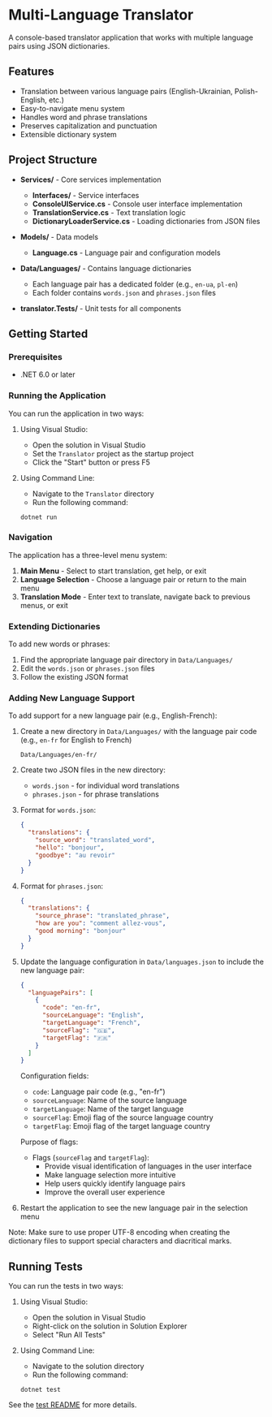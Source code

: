 # Multi-Language Translator

A console-based translator application that works with multiple language pairs using JSON dictionaries.

## Features

- Translation between various language pairs (English-Ukrainian, Polish-English, etc.)
- Easy-to-navigate menu system
- Handles word and phrase translations
- Preserves capitalization and punctuation
- Extensible dictionary system

## Project Structure

- **Services/** - Core services implementation
  - **Interfaces/** - Service interfaces
  - **ConsoleUIService.cs** - Console user interface implementation
  - **TranslationService.cs** - Text translation logic
  - **DictionaryLoaderService.cs** - Loading dictionaries from JSON files
  
- **Models/** - Data models
  - **Language.cs** - Language pair and configuration models
  
- **Data/Languages/** - Contains language dictionaries
  - Each language pair has a dedicated folder (e.g., `en-ua`, `pl-en`)
  - Each folder contains `words.json` and `phrases.json` files

- **translator.Tests/** - Unit tests for all components

## Getting Started

### Prerequisites

- .NET 6.0 or later

### Running the Application

You can run the application in two ways:

1. Using Visual Studio:
   - Open the solution in Visual Studio
   - Set the `Translator` project as the startup project
   - Click the "Start" button or press F5

2. Using Command Line:
   - Navigate to the `Translator` directory
   - Run the following command:
   ```
   dotnet run
   ```

### Navigation

The application has a three-level menu system:
1. **Main Menu** - Select to start translation, get help, or exit
2. **Language Selection** - Choose a language pair or return to the main menu
3. **Translation Mode** - Enter text to translate, navigate back to previous menus, or exit

### Extending Dictionaries

To add new words or phrases:
1. Find the appropriate language pair directory in `Data/Languages/`
2. Edit the `words.json` or `phrases.json` files
3. Follow the existing JSON format

### Adding New Language Support

To add support for a new language pair (e.g., English-French):

1. Create a new directory in `Data/Languages/` with the language pair code (e.g., `en-fr` for English to French)
   ```
   Data/Languages/en-fr/
   ```

2. Create two JSON files in the new directory:
   - `words.json` - for individual word translations
   - `phrases.json` - for phrase translations

3. Format for `words.json`:
   ```json
   {
     "translations": {
       "source_word": "translated_word",
       "hello": "bonjour",
       "goodbye": "au revoir"
     }
   }
   ```

4. Format for `phrases.json`:
   ```json
   {
     "translations": {
       "source_phrase": "translated_phrase",
       "how are you": "comment allez-vous",
       "good morning": "bonjour"
     }
   }
   ```

5. Update the language configuration in `Data/languages.json` to include the new language pair:
   ```json
   {
     "languagePairs": [
       {
         "code": "en-fr",
         "sourceLanguage": "English",
         "targetLanguage": "French",
         "sourceFlag": "🇬🇧",
         "targetFlag": "🇫🇷"
       }
     ]
   }
   ```

   Configuration fields:
   - `code`: Language pair code (e.g., "en-fr")
   - `sourceLanguage`: Name of the source language
   - `targetLanguage`: Name of the target language
   - `sourceFlag`: Emoji flag of the source language country
   - `targetFlag`: Emoji flag of the target language country

   Purpose of flags:
   - Flags (`sourceFlag` and `targetFlag`):
     - Provide visual identification of languages in the user interface
     - Make language selection more intuitive
     - Help users quickly identify language pairs
     - Improve the overall user experience

6. Restart the application to see the new language pair in the selection menu

Note: Make sure to use proper UTF-8 encoding when creating the dictionary files to support special characters and diacritical marks.

## Running Tests

You can run the tests in two ways:

1. Using Visual Studio:
   - Open the solution in Visual Studio
   - Right-click on the solution in Solution Explorer
   - Select "Run All Tests"

2. Using Command Line:
   - Navigate to the solution directory
   - Run the following command:
   ```
   dotnet test
   ```

See the [test README](translator.Tests/README.md) for more details. 